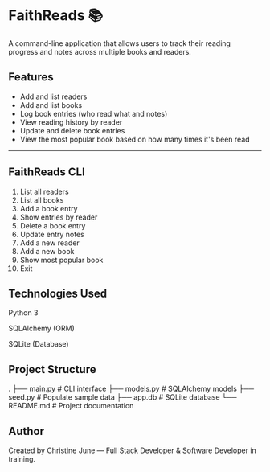 # FaithReads 📚  
A command-line application that allows users to track their reading progress and notes across multiple books and readers.

## Features

- Add and list readers  
- Add and list books  
- Log book entries (who read what and notes)  
- View reading history by reader  
- Update and delete book entries  
- View the most popular book based on how many times it's been read

---

## FaithReads CLI
1. List all readers
2. List all books
3. Add a book entry
4. Show entries by reader
5. Delete a book entry
6. Update entry notes
7. Add a new reader
8. Add a new book
9. Show most popular book
10. Exit

## Technologies Used
Python 3

SQLAlchemy (ORM)

SQLite (Database)

## Project Structure
.
├── main.py         # CLI interface
├── models.py       # SQLAlchemy models
├── seed.py         # Populate sample data
├── app.db          # SQLite database
└── README.md       # Project documentation

## Author
Created by Christine June — Full Stack Developer & Software Developer in training.